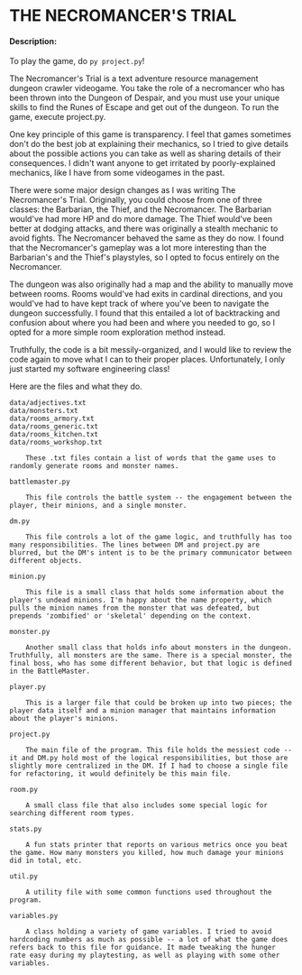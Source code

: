 # THE NECROMANCER'S TRIAL
#### Description:

To play the game, do `py project.py`!

The Necromancer's Trial is a text adventure resource management dungeon crawler videogame. You take the role of a necromancer who has been thrown into the Dungeon of Despair, and you must use your unique skills to find the Runes of Escape and get out of the dungeon. To run the game, execute project.py.

One key principle of this game is transparency. I feel that games sometimes don't do the best job at explaining their mechanics, so I tried to give details about the possible actions you can take as well as sharing details of their consequences. I didn't want anyone to get irritated by poorly-explained mechanics, like I have from some videogames in the past.

There were some major design changes as I was writing The Necromancer's Trial. Originally, you could choose from one of three classes: the Barbarian, the Thief, and the Necromancer. The Barbarian would've had more HP and do more damage. The Thief would've been better at dodging attacks, and there was originally a stealth mechanic to avoid fights. The Necromancer behaved the same as they do now. I found that the Necromancer's gameplay was a lot more interesting than the Barbarian's and the Thief's playstyles, so I opted to focus entirely on the Necromancer.

The dungeon was also originally had a map and the ability to manually move between rooms. Rooms would've had exits in cardinal directions, and you would've had to have kept track of where you've been to navigate the dungeon successfully. I found that this entailed a lot of backtracking and confusion about where you had been and where you needed to go, so I opted for a more simple room exploration method instead.

Truthfully, the code is a bit messily-organized, and I would like to review the code again to move what I can to their proper places. Unfortunately, I only just started my software engineering class!

Here are the files and what they do.

	data/adjectives.txt
	data/monsters.txt
	data/rooms_armory.txt
	data/rooms_generic.txt
	data/rooms_kitchen.txt
	data/rooms_workshop.txt

		These .txt files contain a list of words that the game uses to randomly generate rooms and monster names.

	battlemaster.py
	
		This file controls the battle system -- the engagement between the player, their minions, and a single monster.

	dm.py

		This file controls a lot of the game logic, and truthfully has too many responsibilities. The lines between DM and project.py are blurred, but the DM's intent is to be the primary communicator between different objects.

	minion.py

		This file is a small class that holds some information about the player's undead minions. I'm happy about the name property, which pulls the minion names from the monster that was defeated, but prepends 'zombified' or 'skeletal' depending on the context.

	monster.py

		Another small class that holds info about monsters in the dungeon. Truthfully, all monsters are the same. There is a special monster, the final boss, who has some different behavior, but that logic is defined in the BattleMaster.

	player.py

		This is a larger file that could be broken up into two pieces; the player data itself and a minion manager that maintains information about the player's minions.

	project.py

		The main file of the program. This file holds the messiest code -- it and DM.py hold most of the logical responsibilities, but those are slightly more centralized in the DM. If I had to choose a single file for refactoring, it would definitely be this main file.

	room.py

		A small class file that also includes some special logic for searching different room types.

	stats.py

		A fun stats printer that reports on various metrics once you beat the game. How many monsters you killed, how much damage your minions did in total, etc.

	util.py

		A utility file with some common functions used throughout the program.

	variables.py

		A class holding a variety of game variables. I tried to avoid hardcoding numbers as much as possible -- a lot of what the game does refers back to this file for guidance. It made tweaking the hunger rate easy during my playtesting, as well as playing with some other variables.